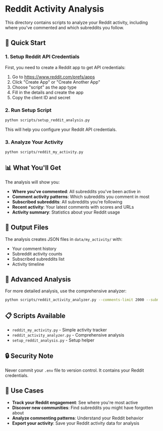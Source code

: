 # Reddit Activity Analysis

This directory contains scripts to analyze your Reddit activity, including where you've commented and which subreddits you follow.

## 🚀 Quick Start

### 1. Setup Reddit API Credentials

First, you need to create a Reddit app to get API credentials:

1. Go to https://www.reddit.com/prefs/apps
2. Click "Create App" or "Create Another App"
3. Choose "script" as the app type
4. Fill in the details and create the app
5. Copy the client ID and secret

### 2. Run Setup Script

```bash
python scripts/setup_reddit_analysis.py
```

This will help you configure your Reddit API credentials.

### 3. Analyze Your Activity

```bash
python scripts/reddit_my_activity.py
```

## 📊 What You'll Get

The analysis will show you:

- **Where you've commented**: All subreddits you've been active in
- **Comment activity patterns**: Which subreddits you comment in most
- **Subscribed subreddits**: All subreddits you're following
- **Recent activity**: Your latest comments with scores and URLs
- **Activity summary**: Statistics about your Reddit usage

## 📁 Output Files

The analysis creates JSON files in `data/my_activity/` with:
- Your comment history
- Subreddit activity counts
- Subscribed subreddits list
- Activity timeline

## 🔧 Advanced Analysis

For more detailed analysis, use the comprehensive analyzer:

```bash
python scripts/reddit_activity_analyzer.py --comments-limit 2000 --submissions-limit 1000
```

## 📋 Scripts Available

- `reddit_my_activity.py` - Simple activity tracker
- `reddit_activity_analyzer.py` - Comprehensive analysis
- `setup_reddit_analysis.py` - Setup helper

## 🔒 Security Note

Never commit your `.env` file to version control. It contains your Reddit credentials.

## 🎯 Use Cases

- **Track your Reddit engagement**: See where you're most active
- **Discover new communities**: Find subreddits you might have forgotten about
- **Analyze commenting patterns**: Understand your Reddit behavior
- **Export your activity**: Save your Reddit activity data for analysis
